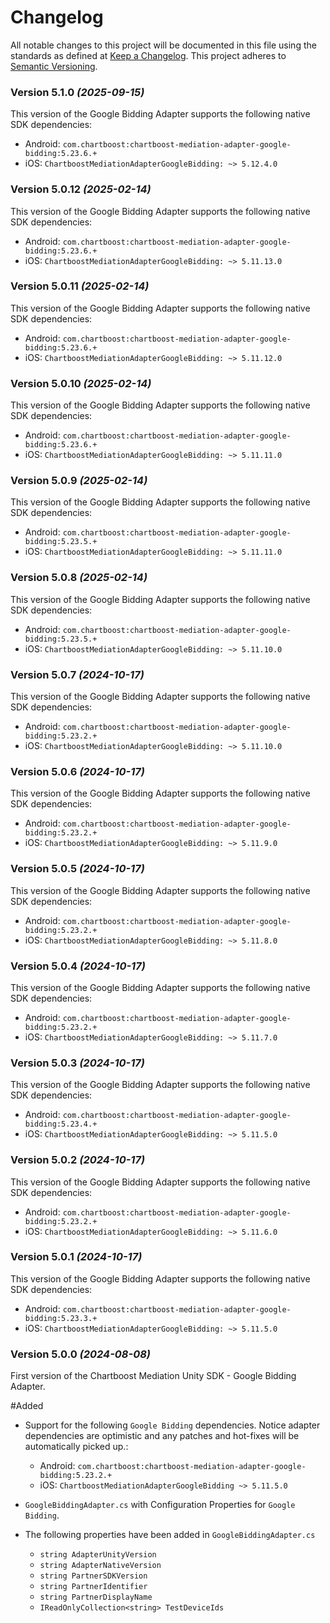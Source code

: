 # Changelog
All notable changes to this project will be documented in this file using the standards as defined at [Keep a Changelog](https://keepachangelog.com/en/1.0.0/). This project adheres to [Semantic Versioning](https://semver.org/spec/v2.0.0).

### Version 5.1.0 *(2025-09-15)*
This version of the Google Bidding Adapter supports the following native SDK dependencies:
  * Android: `com.chartboost:chartboost-mediation-adapter-google-bidding:5.23.6.+`
  * iOS: `ChartboostMediationAdapterGoogleBidding: ~> 5.12.4.0`

### Version 5.0.12 *(2025-02-14)*
This version of the Google Bidding Adapter supports the following native SDK dependencies:
  * Android: `com.chartboost:chartboost-mediation-adapter-google-bidding:5.23.6.+`
  * iOS: `ChartboostMediationAdapterGoogleBidding: ~> 5.11.13.0`

### Version 5.0.11 *(2025-02-14)*
This version of the Google Bidding Adapter supports the following native SDK dependencies:
  * Android: `com.chartboost:chartboost-mediation-adapter-google-bidding:5.23.6.+`
  * iOS: `ChartboostMediationAdapterGoogleBidding: ~> 5.11.12.0`

### Version 5.0.10 *(2025-02-14)*
This version of the Google Bidding Adapter supports the following native SDK dependencies:
  * Android: `com.chartboost:chartboost-mediation-adapter-google-bidding:5.23.6.+`
  * iOS: `ChartboostMediationAdapterGoogleBidding: ~> 5.11.11.0`

### Version 5.0.9 *(2025-02-14)*
This version of the Google Bidding Adapter supports the following native SDK dependencies:
  * Android: `com.chartboost:chartboost-mediation-adapter-google-bidding:5.23.5.+`
  * iOS: `ChartboostMediationAdapterGoogleBidding: ~> 5.11.11.0`

### Version 5.0.8 *(2025-02-14)*
This version of the Google Bidding Adapter supports the following native SDK dependencies:
  * Android: `com.chartboost:chartboost-mediation-adapter-google-bidding:5.23.5.+`
  * iOS: `ChartboostMediationAdapterGoogleBidding: ~> 5.11.10.0`

### Version 5.0.7 *(2024-10-17)*
This version of the Google Bidding Adapter supports the following native SDK dependencies:
  * Android: `com.chartboost:chartboost-mediation-adapter-google-bidding:5.23.2.+`
  * iOS: `ChartboostMediationAdapterGoogleBidding: ~> 5.11.10.0`

### Version 5.0.6 *(2024-10-17)*
This version of the Google Bidding Adapter supports the following native SDK dependencies:
  * Android: `com.chartboost:chartboost-mediation-adapter-google-bidding:5.23.2.+`
  * iOS: `ChartboostMediationAdapterGoogleBidding: ~> 5.11.9.0`

### Version 5.0.5 *(2024-10-17)*
This version of the Google Bidding Adapter supports the following native SDK dependencies:
  * Android: `com.chartboost:chartboost-mediation-adapter-google-bidding:5.23.2.+`
  * iOS: `ChartboostMediationAdapterGoogleBidding: ~> 5.11.8.0`

### Version 5.0.4 *(2024-10-17)*
This version of the Google Bidding Adapter supports the following native SDK dependencies:
  * Android: `com.chartboost:chartboost-mediation-adapter-google-bidding:5.23.2.+`
  * iOS: `ChartboostMediationAdapterGoogleBidding: ~> 5.11.7.0`

### Version 5.0.3 *(2024-10-17)*
This version of the Google Bidding Adapter supports the following native SDK dependencies:
  * Android: `com.chartboost:chartboost-mediation-adapter-google-bidding:5.23.4.+`
  * iOS: `ChartboostMediationAdapterGoogleBidding: ~> 5.11.5.0`

### Version 5.0.2 *(2024-10-17)*
This version of the Google Bidding Adapter supports the following native SDK dependencies:
  * Android: `com.chartboost:chartboost-mediation-adapter-google-bidding:5.23.2.+`
  * iOS: `ChartboostMediationAdapterGoogleBidding: ~> 5.11.6.0`

### Version 5.0.1 *(2024-10-17)*
This version of the Google Bidding Adapter supports the following native SDK dependencies:
  * Android: `com.chartboost:chartboost-mediation-adapter-google-bidding:5.23.3.+`
  * iOS: `ChartboostMediationAdapterGoogleBidding: ~> 5.11.5.0`

### Version 5.0.0 *(2024-08-08)*

First version of the Chartboost Mediation Unity SDK - Google Bidding Adapter.

#Added 
- Support for the following `Google Bidding` dependencies. Notice adapter dependencies are optimistic and any patches and hot-fixes will be automatically picked up.:
    * Android: `com.chartboost:chartboost-mediation-adapter-google-bidding:5.23.2.+`
    * iOS: `ChartboostMediationAdapterGoogleBidding ~> 5.11.5.0`
    
- `GoogleBiddingAdapter.cs` with Configuration Properties for `Google Bidding`.
- The following properties have been added in `GoogleBiddingAdapter.cs`
    * `string AdapterUnityVersion`
    * `string AdapterNativeVersion`
    * `string PartnerSDKVersion`
    * `string PartnerIdentifier`
    * `string PartnerDisplayName`
    * `IReadOnlyCollection<string> TestDeviceIds`
